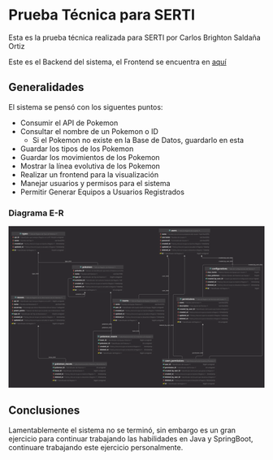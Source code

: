 # Prueba Técnica para SERTI

Esta es la prueba técnica realizada para SERTI por Carlos Brighton Saldaña Ortiz

Este es el Backend del sistema, el Frontend se encuentra en [aquí](https://github.com/xxb1s/SERTI-Front)

## Generalidades
El sistema se pensó con los siguentes puntos:
- Consumir el API de Pokemon
- Consultar el nombre de un Pokemon o ID
  - Si el Pokemon no existe en la Base de Datos, guardarlo en esta
- Guardar los tipos de los Pokemon
- Guardar los movimientos de los Pokemon
- Mostrar la línea evolutiva de los Pokemon
- Realizar un frontend para la visualización
- Manejar usuarios y permisos para el sistema
- Permitir Generar Equipos a Usuarios Registrados

### Diagrama E-R
![Diagrama E-R](docs/serti.png)

## Conclusiones
Lamentablemente el sistema no se terminó, sin embargo es un gran ejercicio
para continuar trabajando las habilidades en Java y SpringBoot, continuare trabajando
este ejercicio personalmente.